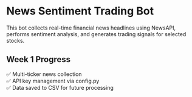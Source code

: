 # News Sentiment Trading Bot

This bot collects real-time financial news headlines using NewsAPI, performs sentiment analysis, and generates trading signals for selected stocks.

## Week 1 Progress

✅ Multi-ticker news collection  
✅ API key management via config.py  
✅ Data saved to CSV for future processing
